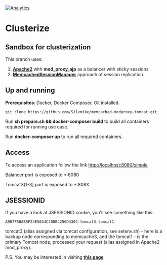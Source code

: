 [![Analytics](https://ga-beacon.appspot.com/UA-73781306-2/memcached-modproxy-tomcat)](https://github.com/igrigorik/ga-beacon)

# Clusterize

## Sandbox for clusterization

This branch uses:

1. **[Apache2](https://httpd.apache.org/)** with **mod_proxy_ajp** as a balancer with sticky sessions
2. **[MemcachedSessionManager](https://code.google.com/p/memcached-session-manager/)** approach of session replication.

## Up and running

**Prerequisites**: Docker, Docker Composer, Git installed.

	git clone https://github.com/Silvmike/memcached-modproxy-tomcat.git

Run **sh prepare.sh && docker-composer build** to build all containers required for running use case.

Run **docker-composer up** to run all required containers.

## Access

To access an application follow the link [http://localhost:8080/simple](http://localhost:8080/simple)

Balancer port is exposed to *:8080

TomcatX[1-3] port is exposed to *:808X

## JSESSIONID

If you have a look at JSESSIONID cookie, you'll see something like this:

	A987F58AB5F24E5634C4D8B4256D330C-tomcat3.tomcat1

tomcat3 (alias assigned via tomcat configuration, see setenv.sh) - here is a backup node corresponding to memcache3, and the tomcat1 - is the primary Tomcat node, processed your request (alias assigned in Apache2 mod_proxy).

P.S. You may be interested in visiting **[this page](https://github.com/Silvmike/clusterize)**
